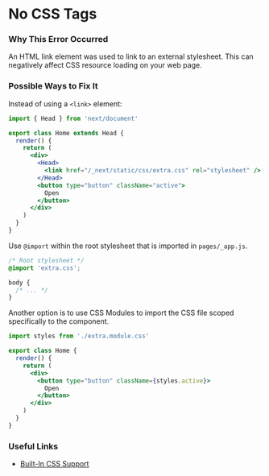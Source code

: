 # No CSS Tags

### Why This Error Occurred

An HTML link element was used to link to an external stylesheet. This can negatively affect CSS resource loading on your web page.

### Possible Ways to Fix It

Instead of using a `<link>` element:

```jsx
import { Head } from 'next/document'

export class Home extends Head {
  render() {
    return (
      <div>
        <Head>
          <link href="/_next/static/css/extra.css" rel="stylesheet" />
        </Head>
        <button type="button" className="active">
          Open
        </button>
      </div>
    )
  }
}
```

Use `@import` within the root stylesheet that is imported in `pages/_app.js`.

```css
/* Root stylesheet */
@import 'extra.css';

body {
  /* ... */
}
```

Another option is to use CSS Modules to import the CSS file scoped specifically to the component.

```jsx
import styles from './extra.module.css'

export class Home {
  render() {
    return (
      <div>
        <button type="button" className={styles.active}>
          Open
        </button>
      </div>
    )
  }
}
```

### Useful Links

- [Built-In CSS Support](https://nextjs.org/docs/basic-features/built-in-css-support)
